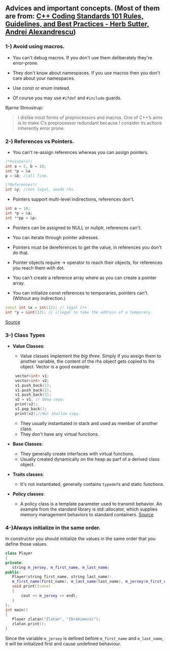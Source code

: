 

## Advices and important concepts. (Most of them are from: [C++ Coding Standards 101 Rules, Guidelines, and Best Practices - Herb Sutter, Andrei Alexandrescu](https://books.google.com.tr/books/about/C++_Coding_Standards.html?id=mmjVIC6WolgC&printsec=frontcover&source=kp_read_button&hl=en&redir_esc=y#v=onepage&q&f=false))

### 1-) Avoid using macros.

  - You can't debug macros. If you don't use them deliberately they're error-prone.
  
  - They don't know about namespaces. If you use macros then you don't care about your namespaces.
  
  - Use const or enum instead. 
  - Of course you may use ```#ifdef``` and ```#include``` guards.

  
  Bjarne Stroustrup:
  
  
> I dislike most forms of preprocessors and macros. One of C++’s aims is to make C’s preprocessor redundant because I consider its actions inherently error prone.


### 2-) References vs Pointers.

- You can't re-assign references whereas you can assign pointers.

``` c++
/*Pointers*/ 
int a = 5, b = 10;
int *p = &a 
p = &b; //all fine.

/*References*/
int &y; //not legal, needs rhs.
```

- Pointers support multi-level indirections, references don't.

``` c++
int a = 10;
int *p = &a;
int **pp = &p;
```

- Pointers can be assigned to NULL or nullptr, references can't.

- You can iterate through pointer adresses.
- Pointers must be dereferences to get the value, in references you don't do that.
- Pointer objects require -> operator to reach their objects, for references you reach them with dot.
- You can't create a reference array where as you can create a pointer array.
- You can initialize const references to temporaries, pointers can't. (Without any indirection.)
 ``` c++
const int &x = int(12); // legal C++
int *y = &int(12); // illegal to take the address of a temporary.
```
[Source](https://stackoverflow.com/questions/57483/what-are-the-differences-between-a-pointer-variable-and-a-reference-variable-in?page=1&tab=oldest#tab-top)


 ### 3-) Class Types
 
 
 - **Value Classes**:
    - Value classes implement the *big three*. Simply if you assign them to another variable, the content of the rhs object gets copied to lhs object. Vector is a good example:
   ``` c++
    vector<int> v1;
    vector<int> v2;
    v1.push_back(1);
    v1.push_back(2);
    v1.push_back(3);
    v2 = v1; // Deep copy.
    print(v2);
    v1.pop_back();
    print(v2);//Not shallow copy.
    ```

    - They usually instantiated in stack and used as member of another class. 
    - They don't have any virtual functions.
  - **Base Classes**:
      - They generally create interfaces with virtual functions.
      - Usually created dynamically on the heap as parf of a derived class object.
  - **Traits classes**:
      - It's not instantiated, generally contains ```typedef```s and static functions.
      
   - **Policy classes**:
      - A policy class is a template parameter used to transmit behavior. An example from the standard library is std::allocator, which supplies memory management behaviors to standard containers. [Source](https://www.boost.org/community/generic_programming.html#policy)
 
 ### 4-)Always initialize in the same order.
 
 In constructor you should initialize the values in the same order that you define those values. 
 ``` c++
class Player
{
private:
    string m_jersey, m_first_name, m_last_name;
public:
    Player(string first_name, string last_name):
    m_first_name(first_name), m_last_name(last_name), m_jersey(m_first_name + " 9 " + m_last_name){};
    void print()const
    {
        cout << m_jersey << endl;
    }
};
int main()
{
    Player zlatan("Zlatan", "Ibrahimovic");
    zlatan.print();
}
```

Since the variable ```m_jersey``` is defined before ```m_first_name``` and ```m_last_name```, it will be initialized first and cause undefined behaviour.

